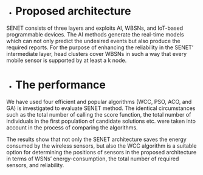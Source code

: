 

+  # Proposed architecture 

 SENET consists of three layers and exploits AI, WBSNs, and IoT-based programmable devices. The AI methods generate the real-time models which can not only predict the undesired events but also produce the required reports. For the purpose of enhancing the reliability in the SENET’ intermediate layer, head clusters cover WBSNs in such a way that every mobile sensor is supported by at least a k node. 
+ # The performance
 We have used four efficient and popular algorithms (WCC, PSO, ACO, and GA) is investigated to evaluate  SENET  method.
 The identical circumstances such as the total number of calling the score function,  the total number of individuals in the first population of candidate solutions etc. were taken into account in the process of comparing the algorithms. 
 
The results show that not only the SENET architecture saves the energy consumed by the wireless sensors,
but also the WCC algorithm is a suitable option for determining the positions of sensors in the proposed architecture in terms of WSNs’ energy-consumption, the total number of required sensors, and reliability.



